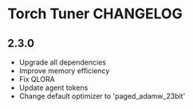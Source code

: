# Torch Tuner CHANGELOG

## 2.3.0
- Upgrade all dependencies
- Improve memory efficiency
- Fix QLORA
- Update agent tokens
- Change default optimizer to 'paged_adamw_23bit'